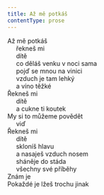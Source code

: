 ```yaml
---
title: Až mě potkáš
contentType: prose
---
```


<section>

Až mě potkáš  
     řekneš mi  
     dítě  
     co děláš venku v noci sama  
     pojď se mnou na vinici  
     vzduch je tam lehký  
     a víno těžké  
Řekneš mi  
     dítě  
     a cukne ti koutek  
My si to můžeme povědět  
     viď  
Řekneš mi  
     dítě  
     skloníš hlavu  
     a nasaješ vzduch nosem  
     sháněje do stáda  
     všechny své příběhy  
Znám je  
Pokaždé je lžeš trochu jinak

</section>
